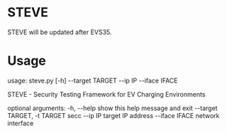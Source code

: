 # STEVE
STEVE will be updated after EVS35.

# Usage
usage: steve.py [-h] --target TARGET --ip IP --iface IFACE

STEVE - Security Testing Framework for EV Charging Environments

optional arguments:
  -h, --help            show this help message and exit
  --target TARGET, -t TARGET
                        secc
  --ip IP               target IP address
  --iface IFACE         network interface
